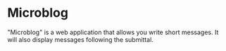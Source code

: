# Microblog
"Microblog" is a web application that allows you write short messages. It will also display messages following the submittal.
